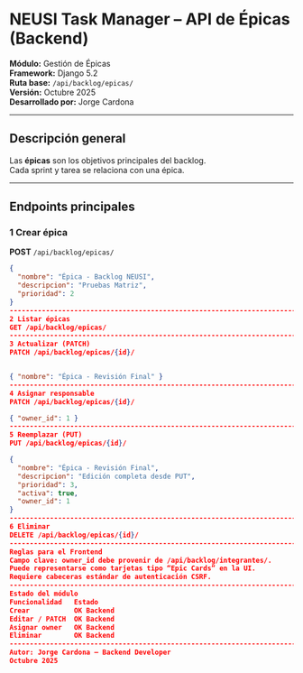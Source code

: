 #  NEUSI Task Manager – API de Épicas (Backend)

**Módulo:** Gestión de Épicas  
**Framework:** Django 5.2  
**Ruta base:** `/api/backlog/epicas/`  
**Versión:** Octubre 2025  
**Desarrollado por:** Jorge Cardona

--------------------------------------------------------------------------------------

##  Descripción general
Las **épicas** son los objetivos principales del backlog.  
Cada sprint y tarea se relaciona con una épica.

--------------------------------------------------------------------------------------

##  Endpoints principales

### 1 Crear épica
**POST** `/api/backlog/epicas/`
```json
{
  "nombre": "Épica - Backlog NEUSI",
  "descripcion": "Pruebas Matriz",
  "prioridad": 2
}
--------------------------------------------------------------------------------------
2 Listar épicas
GET /api/backlog/epicas/
--------------------------------------------------------------------------------------
3 Actualizar (PATCH)
PATCH /api/backlog/epicas/{id}/


{ "nombre": "Épica - Revisión Final" }
--------------------------------------------------------------------------------------
4 Asignar responsable
PATCH /api/backlog/epicas/{id}/

{ "owner_id": 1 }
--------------------------------------------------------------------------------------
5 Reemplazar (PUT)
PUT /api/backlog/epicas/{id}/

{
  "nombre": "Épica - Revisión Final",
  "descripcion": "Edición completa desde PUT",
  "prioridad": 3,
  "activa": true,
  "owner_id": 1
}
--------------------------------------------------------------------------------------
6 Eliminar
DELETE /api/backlog/epicas/{id}/
--------------------------------------------------------------------------------------
Reglas para el Frontend
Campo clave: owner_id debe provenir de /api/backlog/integrantes/.
Puede representarse como tarjetas tipo “Epic Cards” en la UI.
Requiere cabeceras estándar de autenticación CSRF.
--------------------------------------------------------------------------------------
Estado del módulo
Funcionalidad	Estado	
Crear	       	OK Backend
Editar / PATCH	OK Backend
Asignar owner	OK Backend
Eliminar	    OK Backend
--------------------------------------------------------------------------------------
Autor: Jorge Cardona – Backend Developer
Octubre 2025


